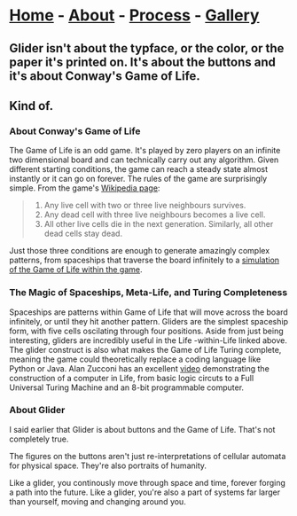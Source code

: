 # [Home](./index.md) - [About](./about.md) - [Process](./process.md) - [Gallery](./gallery.md) 

## Glider isn't about the typface, or the color, or the paper it's printed on. It's about the buttons and it's about Conway's Game of Life. 
## Kind of.

### About Conway's Game of Life
The Game of Life is an odd game. It's played by zero players on an infinite two dimensional board and can technically carry out any algorithm. Given different starting conditions, the game can reach a steady state almost instantly or it can go on forever.
The rules of the game are surprisingly simple. From the game's [Wikipedia page](https://en.wikipedia.org/wiki/Conway%27s_Game_of_Life):
>1. Any live cell with two or three live neighbours survives.
>2. Any dead cell with three live neighbours becomes a live cell.
>3. All other live cells die in the next generation. Similarly, all other dead cells stay dead.

Just those three conditions are enough to generate amazingly complex patterns, from spaceships that traverse the board infinitely to a [simulation of the Game of Life within the game](https://youtu.be/xP5-iIeKXE8).

### The Magic of Spaceships, Meta-Life, and Turing Completeness 
Spaceships are patterns within Game of Life that will move across the board infinitely, or until they hit another pattern. Gliders are the simplest 
spaceship form, with five cells oscilating through four positions. Aside from just being interesting, gliders are incredibly useful in the Life
-within-Life linked above. The glider construct is also what makes the Game of Life Turing complete, meaning the game could theoretically 
replace a coding language like Python or Java. Alan Zucconi has an excellent [video](https://youtu.be/Kk2MH9O4pXY) demonstrating the construction of a computer in Life, from 
basic logic circuts to a Full Universal Turing Machine and an 8-bit programmable computer.

### About Glider

I said earlier that Glider is about buttons and the Game of Life. That's not completely true.

The figures on the buttons aren't just re-interpretations of cellular automata for physical space. They're also portraits of humanity. 

Like a glider, you continously move through space and time, forever forging a path into the future. Like a glider, you're also a part of systems far larger than yourself, moving and changing around you.
